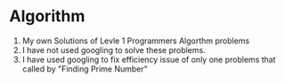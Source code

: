 # Algorithm

1. My own Solutions of Levle 1 Programmers Algorthm problems
2. I have not used googling to solve these problems.
3. I have used googling to fix efficiency issue of only one problems that called by "Finding Prime Number" 
